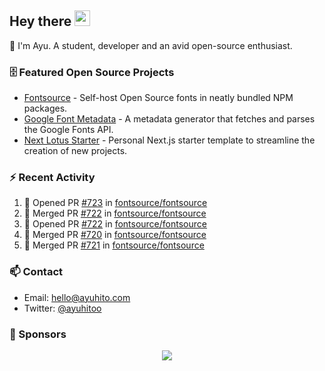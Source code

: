 ## Hey there <img src="https://media.giphy.com/media/hvRJCLFzcasrR4ia7z/giphy.gif" width="25" height="25">

📝 I'm Ayu. A student, developer and an avid open-source enthusiast.

### 🗄 Featured Open Source Projects

- [Fontsource](https://github.com/fontsource/fontsource) - Self-host Open Source fonts in neatly bundled NPM packages.
- [Google Font Metadata](https://github.com/fontsource/google-font-metadata) - A metadata generator that fetches and parses the Google Fonts API.
- [Next Lotus Starter](https://github.com/DecliningLotus/next-lotus-starter) - Personal Next.js starter template to streamline the creation of new projects.

### ⚡ Recent Activity

<!--START_SECTION:activity-->

1. 💪 Opened PR [#723](https://github.com/fontsource/fontsource/pull/723) in [fontsource/fontsource](https://github.com/fontsource/fontsource)
2. 🎉 Merged PR [#722](https://github.com/fontsource/fontsource/pull/722) in [fontsource/fontsource](https://github.com/fontsource/fontsource)
3. 💪 Opened PR [#722](https://github.com/fontsource/fontsource/pull/722) in [fontsource/fontsource](https://github.com/fontsource/fontsource)
4. 🎉 Merged PR [#720](https://github.com/fontsource/fontsource/pull/720) in [fontsource/fontsource](https://github.com/fontsource/fontsource)
5. 🎉 Merged PR [#721](https://github.com/fontsource/fontsource/pull/721) in [fontsource/fontsource](https://github.com/fontsource/fontsource)
<!--END_SECTION:activity-->

### 📫 Contact

- Email: hello@ayuhito.com
- Twitter: [@ayuhitoo](https://twitter.com/ayuhitoo)

### :sparkling_heart: Sponsors

<p align="center">
  <a href="https://cdn.jsdelivr.net/gh/ayuhito/ayuhito/sponsors.svg">
    <img src='https://cdn.jsdelivr.net/gh/ayuhito/ayuhito/sponsors.svg'/>
  </a>
</p>

